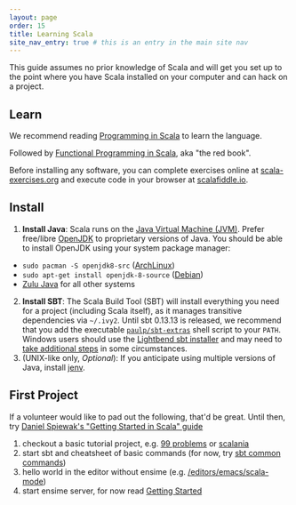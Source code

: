 ```yaml
---
layout: page
order: 15
title: Learning Scala
site_nav_entry: true # this is an entry in the main site nav
---
```


This guide assumes no prior knowledge of Scala and will get you set up to the point where you have Scala installed on your computer and can hack on a project.

## Learn

We recommend reading [Programming in Scala](http://www.artima.com/shop/programming_in_scala_3ed) to learn the language.

Followed by [Functional Programming in Scala](https://www.manning.com/books/functional-programming-in-scala), aka "the red book".

Before installing any software, you can complete exercises online at [scala-exercises.org](https://www.scala-exercises.org/) and execute code in your browser at [scalafiddle.io](https://scalafiddle.io/).

## Install

1. **Install Java**: Scala runs on the [Java Virtual Machine (JVM)](https://en.wikipedia.org/wiki/Java_virtual_machine). Prefer free/libre [OpenJDK](https://en.wikipedia.org/wiki/OpenJDK) to proprietary versions of Java. You should be able to install OpenJDK using your system package manager:
  * `sudo pacman -S openjdk8-src` ([ArchLinux](https://wiki.archlinux.org/index.php/java))
  * `sudo apt-get install openjdk-8-source` ([Debian](https://wiki.debian.org/Java/))
  * [Zulu Java](http://www.azul.com/downloads/zulu/) for all other systems
2. **Install SBT**: The Scala Build Tool (SBT) will install everything you need for a project (including Scala itself), as it manages transitive dependencies via `~/.ivy2`. Until sbt 0.13.13 is released, we recommend that you add the executable [`paulp/sbt-extras`](https://raw.githubusercontent.com/paulp/sbt-extras/master/sbt) shell script to your `PATH`. Windows users should use the [Lightbend sbt installer](http://www.scala-sbt.org/0.13/docs/Installing-sbt-on-Windows.html) and may need to [take additional steps](https://github.com/ensime/ensime.github.io/issues/40) in some circumstances.
3. (UNIX-like only, *Optional*): If you anticipate using multiple versions of Java, install [jenv](http://jenv.be).

## First Project

If a volunteer would like to pad out the following, that'd be great. Until then, try [Daniel Spiewak's "Getting Started in Scala" guide](https://gist.github.com/djspiewak/cb72c41ac335a3a9b28b3307be04aa43)

1. checkout a basic tutorial project, e.g. [99 problems](https://github.com/rabbitonweb/99-scala-problems) or [scalania](https://github.com/jaceklaskowski/scalania)
2. start sbt and cheatsheet of basic commands (for now, try [sbt common commands](http://www.scala-sbt.org/0.13/docs/Running.html#Common+commands))
3. hello world in the editor without ensime (e.g. [/editors/emacs/scala-mode](/editors/emacs/scala-mode))
4. start ensime server, for now read [Getting Started](/getting_started)
